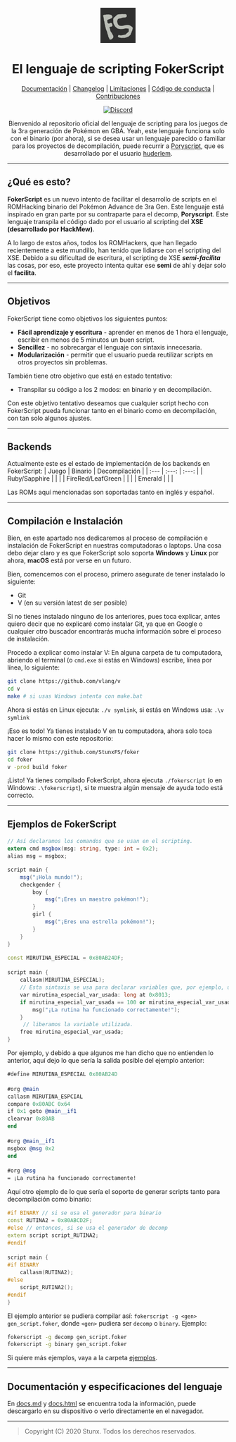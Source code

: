 <div align="center">

<p>
    <img width="80" src="https://github.com/StunxFS/foker/blob/master/logo.png?raw=true">
</p>

<!--- ![FokerScript's logo](logo.png) --->

<h1>El lenguaje de scripting FokerScript</h1>

[Documentación](/docs/docs.pdf) |
[Changelog](CHANGELOG.md) |
[Limitaciones](LIMITACIONES.md) |
[Código de conducta](CODE_OF_CONDUCT.md) |
[Contribuciones](CONTRIBUTING.md)

[![Discord][DiscordBadge]][DiscordUrl]

Bienvenido al repositorio oficial del lenguaje de scripting para los juegos de la 3ra generación de Pokémon en GBA. Yeah, este lenguaje funciona solo con el binario (por ahora), si se desea usar un lenguaje parecido o familiar para los proyectos de decompilación, puede recurrir a [Poryscript](https://github.com/huderlem/poryscript), que es desarrollado por el usuario [huderlem](https://github.com/huderlem).

</div>

* * *

## ¿Qué es esto?

**FokerScript** es un nuevo intento de facilitar el desarrollo de scripts en el ROMHacking binario del Pokémon Advance de 3ra Gen. Este lenguaje está inspirado en gran parte por su contraparte para el decomp, **Poryscript**. Este lenguaje transpila el código dado por el usuario al scripting del **XSE (desarrollado por HackMew)**.

A lo largo de estos años, todos los ROMHackers, que han llegado recientemente a este mundillo, han tenido que lidiarse con el scripting del XSE. Debido a su dificultad de escritura, el scripting de XSE ***semi-facilita*** las cosas, por eso, este proyecto intenta quitar ese **semi** de ahí y dejar solo el **facilita**.

* * *

## Objetivos

FokerScript tiene como objetivos los siguientes puntos:

* **Fácil aprendizaje y escritura** - aprender en menos de 1 hora el lenguaje, escribir en menos de 5 minutos un buen script.
* **Sencillez** - no sobrecargar el lenguaje con sintaxis innecesaria.
* **Modularización** - permitir que el usuario pueda reutilizar scripts en otros proyectos sin problemas.

También tiene otro objetivo que está en estado tentativo:

* Transpilar su código a los 2 modos: en binario y en decompilación.

Con este objetivo tentativo deseamos que cualquier script hecho con FokerScript pueda funcionar tanto en el binario como en decompilación, con tan solo algunos ajustes.

* * *

## Backends

Actualmente este es el estado de implementación de los backends en FokerScript:
| Juego             | Binario | Decompilación |
| :---              | :---:   | :---:         |
| Ruby/Sapphire     |         |               |
| FireRed/LeafGreen |         |               |
| Emerald           |         |               |

Las ROMs aquí mencionadas son soportadas tanto en inglés y español.

* * *

## Compilación e Instalación

Bien, en este apartado nos dedicaremos al proceso de compilación e instalación de FokerScript en nuestras computadoras o laptops. Una cosa debo dejar claro y es que FokerScript solo soporta **Windows** y **Linux** por ahora, **macOS** está por verse en un futuro.

Bien, comencemos con el proceso, primero asegurate de tener instalado lo siguiente:

* Git
* V (en su versión latest de ser posible)

Si no tienes instalado ninguno de los anteriores, pues toca explicar, antes quiero decir que no explicaré como instalar Git, ya que en Google o cualquier otro buscador encontrarás mucha información sobre el proceso de instalación.

Procedo a explicar como instalar V: En alguna carpeta de tu computadora, abriendo el terminal (o ``cmd.exe`` si estás en Windows) escribe, línea por línea, lo siguiente:

```bash
git clone https://github.com/vlang/v
cd v
make # si usas Windows intenta con make.bat
```

Ahora si estás en Linux ejecuta: ``./v symlink``, si estás en Windows usa: ``.\v symlink``

¡Eso es todo! Ya tienes instalado V en tu computadora, ahora solo toca hacer lo mismo con este repositorio:

```bash
git clone https://github.com/StunxFS/foker
cd foker
v -prod build foker
```

¡Listo! Ya tienes compilado FokerScript, ahora ejecuta ``./fokerscript`` (o en Windows: ``.\fokerscript``), si te muestra algún mensaje de ayuda todo está correcto.

* * *

## Ejemplos de FokerScript

```cs
// Así declaramos los comandos que se usan en el scripting.
extern cmd msgbox(msg: string, type: int = 0x2);
alias msg = msgbox;
```

```cs
script main {
    msg("¡Hola mundo!");
    checkgender {
        boy {
            msg("¡Eres un maestro pokémon!");
        }
        girl {
            msg("¡Eres una estrella pokémon!");
        }
    }
}
```

```cpp
const MIRUTINA_ESPECIAL = 0x80AB24DF;

script main {
    callasm(MIRUTINA_ESPECIAL);
    // Esta sintaxis se usa para declarar variables que, por ejemplo, una rutina utiliza.
    var mirutina_especial_var_usada: long at 0x8013;
    if mirutina_especial_var_usada == 100 or mirutina_especial_var_usada > 200 {
        msg("¡La rutina ha funcionado correctamente!");
    }
     // liberamos la variable utilizada.
    free mirutina_especial_var_usada;
}
```

Por ejemplo, y debido a que algunos me han dicho que no entienden lo anterior, aquí dejo lo que sería la salida posible del ejemplo anterior:

```llvm
#define MIRUTINA_ESPECIAL 0x80AB24D

#org @main
callasm MIRUTINA_ESPCIAL
compare 0x80ABC 0x64
if 0x1 goto @main__if1
clearvar 0x80AB
end

#org @main__if1
msgbox @msg 0x2
end

#org @msg
= ¡La rutina ha funcionado correctamente!
```

Aquí otro ejemplo de lo que sería el soporte de generar scripts tanto para decompilación como binario:

```c++
#if BINARY // si se usa el generador para binario
const RUTINA2 = 0x80ABCD2F;
#else // entonces, si se usa el generador de decomp
extern script script_RUTINA2;
#endif

script main {
#if BINARY
    callasm(RUTINA2);
#else
    script_RUTINA2();
#endif
}
```

El ejemplo anterior se pudiera compilar así: ``fokerscript -g <gen> gen_script.foker``, donde ``<gen>`` pudiera ser ``decomp`` o ``binary``. Ejemplo:

```bash
fokerscript -g decomp gen_script.foker
fokerscript -g binary gen_script.foker
```

Si quiere más ejemplos, vaya a la carpeta [ejemplos](/ejemplos/).

* * *

## Documentación y especificaciones del lenguaje

En [docs.md](docs/docs.md) y [docs.html](docs/docs.html) se encuentra toda la información, puede descargarlo en su dispositivo o verlo directamente en el navegador.

* * *

> Copyright (C) 2020 Stunx. Todos los derechos reservados.

<!--- Utilidades --->
[DiscordBadge]: https://img.shields.io/discord/779007353185239070?label=Discord&logo=Discord&logoColor=white
[DiscordUrl]: https://discord.gg/pnvcap7WYT
